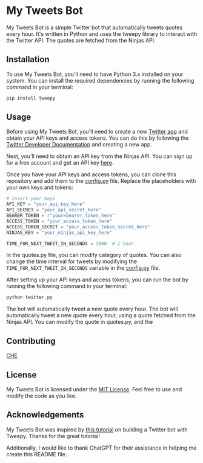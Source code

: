 # My Tweets Bot
My Tweets Bot is a simple Twitter bot that automatically tweets quotes every hour. It's written in Python and uses the tweepy library to interact with the Twitter API. The quotes are fetched from the Ninjas API.

## Installation
To use My Tweets Bot, you'll need to have Python 3.x installed on your system. You can install the required dependencies by running the following command in your terminal:

```sh
pip install tweepy

```
## Usage
Before using My Tweets Bot, you'll need to create a new [Twitter app](https://developer.twitter.com/) and obtain your API keys and access tokens. You can do this by following the [Twitter Developer Documentation](https://developer.twitter.com/en/docs) and creating a new app.

Next, you'll need to obtain an API key from the Ninjas API. You can sign up for a free account and get an API key [here](https://api-ninjas.com/).

Once you have your API keys and access tokens, you can clone this repository and add them to the [config.py](https://github.com/Chewrs/twitter_quotes_bot/blob/main/config.py) file. Replace the placeholders with your own keys and tokens:

```python
# insert your keys
API_KEY = "your_api_key_here"
API_SECRET = "your_api_secret_here"
BEARER_TOKEN = r"your=bearer_token_here"
ACCESS_TOKEN = "your_access_token_here"
ACCESS_TOKEN_SECRET = "your_access_token_secret_here"
NINJAS_KEY = "your_ninjas_api_key_here"

TIME_FOR_NEXT_TWEET_IN_SECONDS = 3600  # 1 hour

```
In the quotes.py file, you can modify category of quotes. You can also change the time interval for tweets by modifying the `TIME_FOR_NEXT_TWEET_IN_SECONDS` variable in the [config.py](https://github.com/Chewrs/twitter_quotes_bot/blob/main/config.py) file.

After setting up your API keys and access tokens, you can run the bot by running the following command in your terminal:

```sh
python twitter.py
```
The bot will automatically tweet a new quote every hour. The bot will automatically tweet a new quote every hour, using a quote fetched from the Ninjas API.
You can modify the quote in quotes.py, and the

## Contributing
[CHE](https://chewrs.netlify.app/)

## License
My Tweets Bot is licensed under the [MIT License](https://github.com/Chewrs/twitter_quotes_bot/blob/main/LICENSE). Feel free to use and modify the code as you like.

## Acknowledgements

My Tweets Bot was inspired by [this tutorial](https://www.youtube.com/watch?v=BdmUhQnPToM) on building a Twitter bot with Tweepy. Thanks for the great tutorial! 

Additionally, I would like to thank ChatGPT for their assistance in helping me create this README file. 
